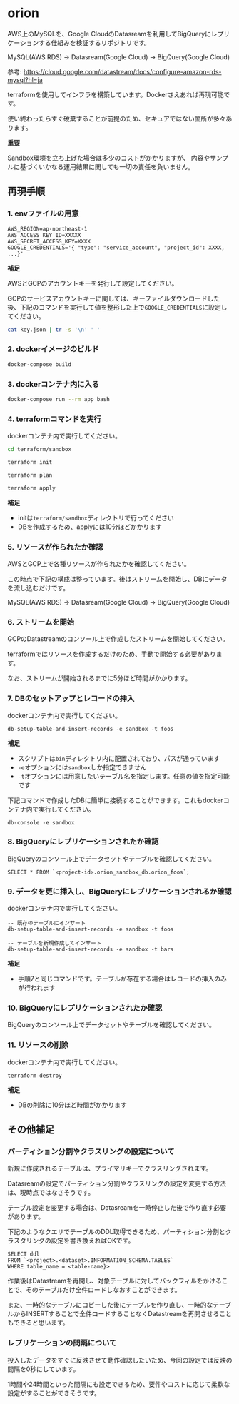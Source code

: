 # orion

AWS上のMySQLを、Google CloudのDatasreamを利用してBigQueryにレプリケーションする仕組みを検証するリポジトリです。

MySQL(AWS RDS) -> Datasream(Google Cloud) -> BigQuery(Google Cloud)

参考: https://cloud.google.com/datastream/docs/configure-amazon-rds-mysql?hl=ja

terraformを使用してインフラを構築しています。Dockerさえあれば再現可能です。

使い終わったらすぐ破棄することが前提のため、セキュアではない箇所が多々あります。

**重要**

Sandbox環境を立ち上げた場合は多少のコストがかかりますが、
内容やサンプルに基づくいかなる運用結果に関しても一切の責任を負いません。

## 再現手順

### 1. envファイルの用意

```
AWS_REGION=ap-northeast-1
AWS_ACCESS_KEY_ID=XXXXX
AWS_SECRET_ACCESS_KEY=XXXX
GOOGLE_CREDENTIALS='{ "type": "service_account", "project_id": XXXX, ...}'
```

**補足**

AWSとGCPのアカウントキーを発行して設定してください。

GCPのサービスアカウントキーに関しては、キーファイルダウンロードした後、下記のコマンドを実行して値を整形した上で`GOOGLE_CREDENTIALS`に設定してください。

```sh
cat key.json | tr -s '\n' ' '
```

### 2. dockerイメージのビルド

```sh
docker-compose build
```

### 3. dockerコンテナ内に入る

```sh
docker-compose run --rm app bash
```

### 4. terraformコマンドを実行

dockerコンテナ内で実行してください。

```sh
cd terraform/sandbox

terraform init

terraform plan

terraform apply
```

**補足**

- initは`terraform/sandbox`ディレクトリで行ってください
- DBを作成するため、applyには10分ほどかかります

### 5. リソースが作られたか確認

AWSとGCP上で各種リソースが作られたかを確認してください。

この時点で下記の構成は整っています。後はストリームを開始し、DBにデータを流し込むだけです。

MySQL(AWS RDS) -> Datasream(Google Cloud) -> BigQuery(Google Cloud)

### 6. ストリームを開始

GCPのDatastreamのコンソール上で作成したストリームを開始してください。

terraformではリソースを作成するだけのため、手動で開始する必要があります。

なお、ストリームが開始されるまでに5分ほど時間がかかります。

### 7. DBのセットアップとレコードの挿入

dockerコンテナ内で実行してください。

```
db-setup-table-and-insert-records -e sandbox -t foos
```

**補足**

- スクリプトは`bin`ディレクトリ内に配置されており、パスが通っています
- `-e`オプションには`sandbox`しか指定できません
- `-t`オプションには用意したいテーブル名を指定します。任意の値を指定可能です

下記コマンドで作成したDBに簡単に接続することができます。これもdockerコンテナ内で実行してください。

```
db-console -e sandbox
```

### 8. BigQueryにレプリケーションされたか確認

BigQueryのコンソール上でデータセットやテーブルを確認してください。

```
SELECT * FROM `<project-id>.orion_sandbox_db.orion_foos`;
```

### 9. データを更に挿入し、BigQueryにレプリケーションされるか確認

dockerコンテナ内で実行してください。

```
-- 既存のテーブルにインサート
db-setup-table-and-insert-records -e sandbox -t foos

-- テーブルを新規作成してインサート
db-setup-table-and-insert-records -e sandbox -t bars
```

**補足**

- 手順7と同じコマンドです。テーブルが存在する場合はレコードの挿入のみが行われます

### 10. BigQueryにレプリケーションされたか確認

BigQueryのコンソール上でデータセットやテーブルを確認してください。

### 11. リソースの削除

dockerコンテナ内で実行してください。

```
terraform destroy
```

**補足**

- DBの削除に10分ほど時間がかかります


## その他補足

### パーティション分割やクラスリングの設定について

新規に作成されるテーブルは、プライマリキーでクラスリングされます。

Datasreamの設定でパーティション分割やクラスリングの設定を変更する方法は、現時点ではなさそうです。

テーブル設定を変更する場合は、Datasreamを一時停止した後で作り直す必要があります。

下記のようなクエリでテーブルのDDL取得できるため、パーティション分割とクラスタリングの設定を書き換えればOKです。

```
SELECT ddl
FROM `<project>.<dataset>.INFORMATION_SCHEMA.TABLES`
WHERE table_name = <table-name}>
```

作業後はDatastreamを再開し、対象テーブルに対してバックフィルをかけることで、そのテーブルだけ全件ロードしなおすことができます。

また、一時的なテーブルにコピーした後にテーブルを作り直し、一時的なテーブルからINSERTすることで全件ロードすることなくDatastreamを再開させることもできると思います。

### レプリケーションの間隔について

投入したデータをすぐに反映させて動作確認したいため、今回の設定では反映の間隔を0秒にしています。

1時間や24時間といった間隔にも設定できるため、要件やコストに応じて柔軟な設定がすることができそうです。
